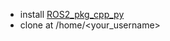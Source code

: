 - install [ROS2_pkg_cpp_py](https://github.com/tchoopojcharoen/ROS2_pkg_cpp_py)
- clone at /home/<your_username> 
